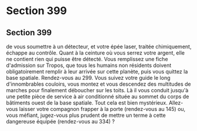 # Section 399

## Section 399

de vous soumettre à un détecteur, et votre épée laser, traitée
chimiquement, échappe au contrôle. Quant à la ceinture où vous
serrez votre argent, elle ne contient rien qui puisse être détecté.
Vous remplissez une fiche d'admission sur Tropos, que tous les
humains non résidents doivent obligatoirement remplir à leur
arrivée sur cette planète, puis vous quittez la base spatiale.
Rendez-vous au 299.
Vous suivez votre guide le long d'innombrables couloirs, vous
montez et vous descendez des multitudes de marches pour
finalement déboucher sur les toits.
Là il vous conduit jusqu'à une petite pièce de service à air
conditionné située au sommet du corps de bâtiments ouest de la
base spatiale. Tout cela est bien mystérieux. Allez-vous laisser
votre compagnon frapper à la porte (rendez-vous au 145) ou,
vous méfiant, jugez-vous plus prudent de mettre un terme à cette
dangereuse équipée (rendez-vous au 334) ?